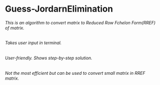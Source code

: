 # Guess-JordarnElimination
###### This is an algorithm to convert matrix to Reduced Row Fchelon Form(RREF) of matrix.
###### Takes user input in terminal.
###### User-friendly. Shows step-by-step solution.
###### Not the most efficient but can be used to convert small matrix in RREF matrix.
